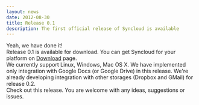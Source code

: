 ```yaml
---
layout: news
date: 2012-08-30
title: Release 0.1
description: The first official release of Syncloud is available
---
```


<div>
    <p>
        Yeah, we have done it!
        <br/>
        Release 0.1 is available for download. You can get Syncloud for your platform on <a href="/download.html">Download</a> page.
        <br/>
        We currently support Linux, Windows, Mac OS X. We have implemented only integration with Google Docs (or Google Drive) in this release. We're already developing integration with other storages (Dropbox and GMail) for release 0.2.
        <br/>
        Check out this release. You are welcome with any ideas, suggestions or issues.
    </p>
</div>